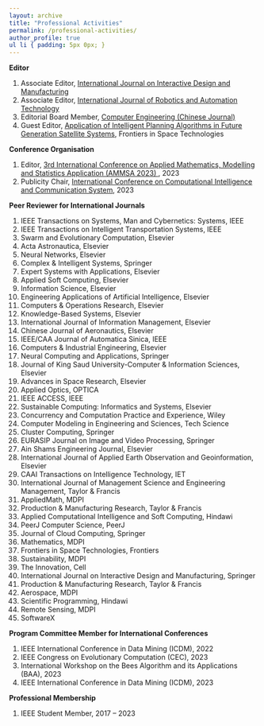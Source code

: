 ```yaml
---
layout: archive
title: "Professional Activities"
permalink: /professional-activities/
author_profile: true
ul li { padding: 5px 0px; }
---
```


**Editor**
<ol>
<li>Associate Editor, <a href="https://www.springer.com/journal/12008/editors"> International Journal on Interactive Design and Manufacturing</a> </li>
<li>Associate Editor, <a href="https://zealpress.com/jms/index.php/ijrat/about/editorialTeam">International Journal of Robotics and Automation Technology</a></li>
<li> Editorial Board Member, <a href="http://www.ecice06.com/CN/news/news6495.shtml"> Computer Engineering (Chinese Journal)</a></li>
<li> Guest Editor, <a href="https://www.frontiersin.org/research-topics/49193/application-of-intelligent-planning-algorithms-in-future-generation-satellite-systems">Application of Intelligent Planning Algorithms in Future Generation Satellite Systems</a>, Frontiers in Space Technologies </li>

</ol>


**Conference Organisation** 
<ol>
<li> Editor, <a href="https://www.ammsamath.com/committee/"> 3rd International Conference on Applied Mathematics, Modelling and Statistics Application (AMMSA 2023) </a>, 2023 </li>	
<li>  Publicity Chair, <a href="https://www.ccicsconf.com/index/singer/category_id/58.html"> International Conference on Computational Intelligence and Communication System</a>, 2023</li>
</ol>


**Peer Reviewer for International Journals**
<ol>
<li> IEEE Transactions on Systems, Man and Cybernetics: Systems, IEEE</li>
<li> IEEE Transactions on Intelligent Transportation Systems, IEEE</li>
<li>	Swarm and Evolutionary Computation, Elsevier </li>
<li>  Acta Astronautica, Elsevier</li>
<li>   Neural Networks, Elsevier</li>
<li>   Complex & Intelligent Systems, Springer </li>
<li> 	Expert Systems with Applications, Elsevier</li>
<li>   Applied Soft Computing, Elsevier</li>
<li>   Information Science, Elsevier</li>
<li> 	Engineering Applications of Artificial Intelligence, Elsevier</li>
<li> 	Computers & Operations Research, Elsevier</li>
<li> 	Knowledge-Based Systems, Elsevier</li>
<li> 	International Journal of Information Management, Elsevier</li>
<li> 	Chinese Journal of Aeronautics, Elsevier</li>
<li> 	IEEE/CAA Journal of Automatica Sinica, IEEE</li>
<li> 	Computers & Industrial Engineering, Elsevier</li>
<li> 	Neural Computing and Applications, Springer</li>
<li> 	Journal of King Saud University-Computer & Information Sciences, Elsevier</li>
<li> 	Advances in Space Research, Elsevier</li>
<li> 	Applied Optics, OPTICA</li>
<li> 	IEEE ACCESS, IEEE</li>
<li> 	Sustainable Computing: Informatics and Systems, Elsevier</li>
<li> 	Concurrency and Computation Practice and Experience, Wiley</li>
<li> 	Computer Modeling in Engineering and Sciences, Tech Science</li>
<li> 	Cluster Computing, Springer</li>
<li> 	EURASIP Journal on Image and Video Processing, Springer</li>
<li> 	Ain Shams Engineering Journal, Elsevier</li>
<li> 	International Journal of Applied Earth Observation and Geoinformation, Elsevier</li>
<li> 	CAAI Transactions on Intelligence Technology, IET</li>
<li> International Journal of Management Science and Engineering Management, Taylor & Francis</li>
<li> AppliedMath, MDPI</li>
<li> Production & Manufacturing Research, Taylor & Francis</li>
<li> Applied Computational Intelligence and Soft Computing, Hindawi</li>
<li> PeerJ Computer Science, PeerJ</li>
<li> Journal of Cloud Computing, Springer</li>
<li> Mathematics, MDPI</li>
<li> Frontiers in Space Technologies, Frontiers </li>
<li> Sustainability, MDPI </li>
<li> The Innovation, Cell </li>
<li> International Journal on Interactive Design and Manufacturing, Springer </li>
<li> Production & Manufacturing Research, Taylor & Francis </li>
<li> Aerospace, MDPI </li>
<li> Scientific Programming, Hindawi</li>
<li>Remote Sensing, MDPI</li>
<li>SoftwareX</li>
</ol>


**Program Committee Member for International Conferences**
<ol>
<li>IEEE International Conference in Data Mining (ICDM), 2022 </li>
<li>IEEE Congress on Evolutionary Computation (CEC), 2023 </li>
<li>International Workshop on the Bees Algorithm and its Applications (BAA), 2023 </li>
<li>IEEE International Conference in Data Mining (ICDM), 2023 </li>
</ol>

**Professional Membership**
<ol>
<li> IEEE Student Member, 2017 – 2023 </li>
</ol>
